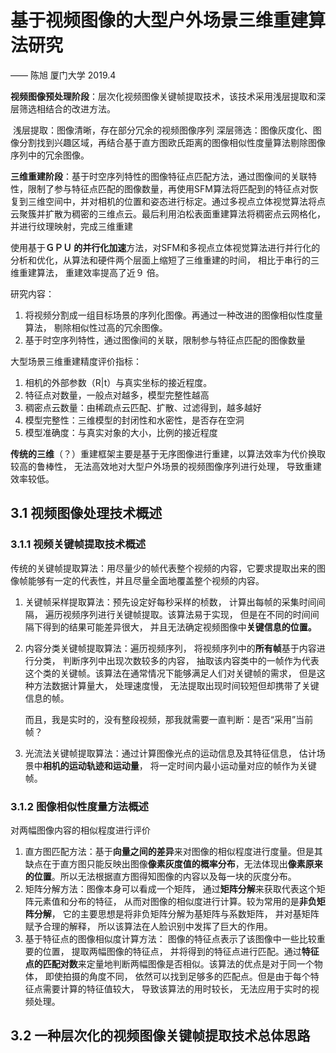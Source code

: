 # 基于视频图像的大型户外场景三维重建算法研究 

—— 陈旭 厦门大学 2019.4

**视频图像预处理阶段**：层次化视频图像关键帧提取技术，该技术采用浅层提取和深层筛选相结合的改进方法。

​	浅层提取：图像清晰，存在部分冗余的视频图像序列
​	深层筛选：图像灰度化、图像分割找到兴趣区域，再结合基于直方图欧氏距离的图像相似性度量算法剔除图像序列中的冗余图像。

**三维重建阶段**：基于时空序列特性的图像特征点匹配方法，通过图像间的关联特性，限制了参与特征点匹配的图像数量，再使用SFM算法将匹配到的特征点对恢复到三维空间中，并对相机的位置和姿态进行标定。通过多视点立体视觉算法将点云聚簇并扩散为稠密的三维点云。最后利用泊松表面重建算法将稠密点云网格化， 并进行纹理映射，完成三维重建

使用基于**ＧＰＵ 的并行化加速**方法，对SFM和多视点立体视觉算法进行并行化的分析和优化，从算法和硬件两个层面上缩短了三维重建的时间， 相比于串行的三维重建算法， 重建效率提高了近９ 倍。

研究内容：

1. 将视频分割成一组目标场景的序列化图像。再通过一种改进的图像相似性度量算法， 剔除相似性过高的冗余图像。
2. 基于时空序列特性，通过图像间的关联，限制参与特征点匹配的图像数量

大型场景三维重建精度评价指标：

1. 相机的外部参数（R|t）与真实坐标的接近程度。
2. 特征点对数量，一般点对越多，模型完整性越高
3. 稠密点云数量：由稀疏点云匹配、扩散、过滤得到，越多越好
4. 模型完整性：三维模型的封闭性和水密性，是否存在空洞
5. 模型准确度：与真实对象的大小，比例的接近程度

**传统的三维**（？）重建框架主要是基于无序图像进行重建，以算法效率为代价换取较高的鲁棒性， 无法高效地对大型户外场景的视频图像序列进行处理， 导致重建效率较低。

## 3.1 视频图像处理技术概述

### 3.1.1 视频关键帧提取技术概述

传统的关键帧提取算法：用尽量少的帧代表整个视频的内容，它要求提取出来的图像帧能够有一定的代表性，并且尽量全面地覆盖整个视频的内容。

1. 关键帧采样提取算法：预先设定好每秒采样的桢数， 计算出每帧的采集时间间隔， 遍历视频序列进行关键帧提取。该算法易于实现， 但是在不同的时间间隔下得到的结果可能差异很大， 并且无法确定视频图像中**关键信息的位置。**

2. 内容分类关键帧提取算法：遍历视频序列， 将视频序列中的**所有帧**基于内容进行分类， 判断序列中出现次数较多的内容， 抽取该内容类中的一帧作为代表这个类的关键帧。该算法在通常情况下能够满足人们对关键帧的需求， 但是这种方法数据计算量大， 处理速度慢， 无法提取出现时间较短但却携带了关键信息的帧。

   而且，我是实时的，没有整段视频，那我就需要一直判断：是否“采用”当前帧？

3. 光流法关键帧提取算法：通过计算图像光点的运动信息及其特征信息， 估计场景中**相机的运动轨迹和运动量**， 将一定时间内最小运动量对应的帧作为关键帧。

### 3.1.2 图像相似性度量方法概述

对两幅图像内容的相似程度进行评价

1. 直方图匹配方法：基于**向量之间的差异**来对图像的相似程度进行度量。但是其缺点在于直方图只能反映出图像**像素灰度值的概率分布**，无法体现出**像素原来的位置**。所以无法根据直方图得知图像的内容以及每一块的灰度分布。
2. 矩阵分解方法：图像本身可以看成一个矩阵， 通过**矩阵分解**来获取代表这个矩阵元素值和分布的特征， 从而对图像的相似度进行计算。较为常用的是**非负矩阵分解**， 它的主要思想是将非负矩阵分解为基矩阵与系数矩阵， 并对基矩阵赋予合理的解释， 所以该算法在人脸识别中发挥了巨大的作用。
3. 基于特征点的图像相似度计算方法： 图像的特征点表示了该图像中一些比较重要的位置， 提取两幅图像的特征点， 并将得到的特征点进行匹配。通过**特征点的匹配对数**来定量地判断两幅图像是否相似。该算法的优点是对于同一个物体， 即使拍摄的角度不同， 依然可以找到足够多的匹配点。但是由于每个特征点需要计算的特征值较大， 导致该算法的用时较长， 无法应用于实时的视频处理。

## 3.2 一种层次化的视频图像关键帧提取技术总体思路

